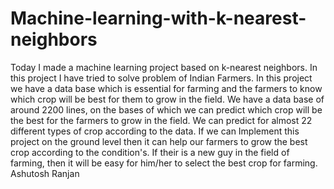 # Machine-learning-with-k-nearest-neighbors
Today I made a machine learning project based on k-nearest neighbors.
In this project I have tried to solve problem of Indian Farmers. 
In this project we have a data base which is essential for farming and the farmers to know which crop will be best for them to grow in the field.
We have a data base of around 2200 lines, on the bases of which we can predict which crop will be the best for the farmers to grow in the field.
We can predict for almost 22 different types of crop according to the data.
If we can Implement this project on the ground level then it can help our farmers to grow the best crop according to the condition's.
If their is a new guy in the field of farming, then it will be easy for him/her to select the best crop for farming.  
Ashutosh Ranjan